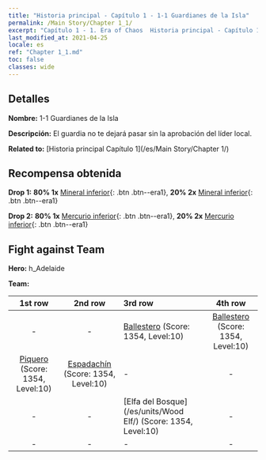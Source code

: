 ```yaml
---
title: "Historia principal - Capítulo 1 - 1-1 Guardianes de la Isla"
permalink: /Main Story/Chapter 1_1/
excerpt: "Capítulo 1 - 1. Era of Chaos  Historia principal - Capítulo 1_1. 1-1 Guardianes de la Isla"
last_modified_at: 2021-04-25
locale: es
ref: "Chapter 1_1.md"
toc: false
classes: wide
---
```


## Detalles

 **Nombre:** 1-1 Guardianes de la Isla

 **Descripción:** El guardia no te dejará pasar sin la aprobación del líder local.

 **Related to:** [Historia principal Capítulo 1](/es/Main Story/Chapter 1/)

## Recompensa obtenida

 **Drop 1:** **80% 1x** [Mineral inferior](/ItemsES/mat_1/){: .btn .btn--era1}, **20% 2x** [Mineral inferior](/ItemsES/mat_1/){: .btn .btn--era1}

 **Drop 2:** **80% 1x** [Mercurio inferior](/ItemsES/mat_2/){: .btn .btn--era1}, **20% 2x** [Mercurio inferior](/ItemsES/mat_2/){: .btn .btn--era1}


## Fight against Team
 **Hero:** h_Adelaide

 **Team:**


  | 1st row | 2nd row | 3rd row | 4th row |
  |:----:|:----:|:----|:----:|
  | - | - | [Ballestero](/es/units/Marksman/) (Score: 1354, Level:10)  | [Ballestero](/es/units/Marksman/) (Score: 1354, Level:10)  |
  | [Piquero](/es/units/Pikeman/) (Score: 1354, Level:10)  | [Espadachín](/es/units/Swordsman/) (Score: 1354, Level:10)  | - | - |
  | - | - | [Elfa del Bosque](/es/units/Wood Elf/) (Score: 1354, Level:10)  | - |
  | - | - | - | - |


